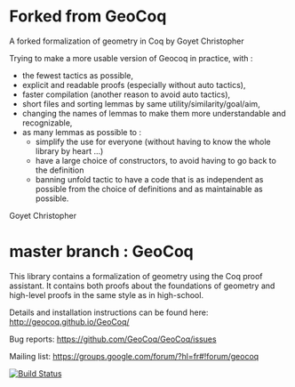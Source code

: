 # Forked from GeoCoq
A forked formalization of geometry in Coq by Goyet Christopher

Trying to make a more usable version of Geocoq in practice, with :
- the fewest tactics as possible,
- explicit and readable proofs (especially without auto tactics),
- faster compilation (another reason to avoid auto tactics),
- short files and sorting lemmas by same utility/similarity/goal/aim, 
- changing the names of lemmas to make them more understandable and recognizable,
- as many lemmas as possible to :
  - simplify the use for everyone (without having to know the whole library by heart ...)
  - have a large choice of constructors, to avoid having to go back to the definition
  - banning unfold tactic to have a code that is as independent as possible from the choice of definitions and as maintainable as possible. 

Goyet Christopher

# master branch : GeoCoq

This library contains a formalization of geometry using the Coq proof assistant. It contains both proofs about the foundations of geometry and high-level proofs in the same style as in high-school.

Details and installation instructions can be found here:
http://geocoq.github.io/GeoCoq/

Bug reports:
https://github.com/GeoCoq/GeoCoq/issues

Mailing list:
https://groups.google.com/forum/?hl=fr#!forum/geocoq

[![Build Status](https://travis-ci.org/GeoCoq/GeoCoq.svg?branch=master)](https://travis-ci.org/GeoCoq/GeoCoq)
